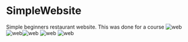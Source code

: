 # SimpleWebsite
Simple beginners restaurant website.
This was done for a course
![web](https://user-images.githubusercontent.com/39740365/217643559-53b953dd-cbda-4784-8dab-6ac666f8308e.png)
![web](https://user-images.githubusercontent.com/39740365/217643850-bc314475-c6fd-4f83-9a96-1046bb3e61ba.png)![web](https://user-images.githubusercontent.com/39740365/217644070-ff8aea93-4cee-45a5-a702-3b8628cebb45.png)
![web](https://user-images.githubusercontent.com/39740365/217644286-70ccf2db-36d2-4b89-8f39-3db784c95f94.png)
![web](https://user-images.githubusercontent.com/39740365/217644664-76601bca-b71c-4cfc-a3e2-6793e88a7fc5.png)



